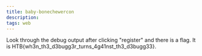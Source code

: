 ```yaml
---
title: baby-bonechewercon
description:
tags: web
---
```


Look through the debug output after clicking "register" and there is a flag. It is HTB{wh3n\_th3\_d3bugg3r\_turns\_4g41nst\_th3\_d3bugg33}. 

